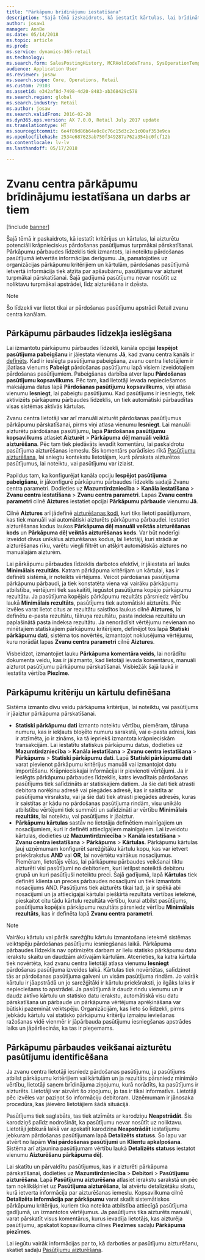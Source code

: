 ```yaml
---
title: "Pārkāpumu brīdinājumu iestatīšana"
description: "Šajā tēmā izskaidrots, kā iestatīt kārtulas, lai brīdinātu klientu apkalpošanas pārstāvjus par potenciāli krāpniecisku informāciju, kad tiek apstrādāti pasūtījumi. Var definēt īpašus kodus, kas tiek izmantoti, lai automātiski vai manuāli aizturētu aizdomīgus pasūtījumus."
author: josaw1
manager: AnnBe
ms.date: 05/14/2018
ms.topic: article
ms.prod: 
ms.service: dynamics-365-retail
ms.technology: 
ms.search.form: SalesPostingHistory, MCRHoldCodeTrans, SysOperationTemplateForm
audience: Application User
ms.reviewer: josaw
ms.search.scope: Core, Operations, Retail
ms.custom: 79103
ms.assetid: e342af8d-7498-4d20-8483-ab368429c578
ms.search.region: global
ms.search.industry: Retail
ms.author: josaw
ms.search.validFrom: 2016-02-28
ms.dyn365.ops.version: AX 7.0.0, Retail July 2017 update
ms.translationtype: HT
ms.sourcegitcommit: 6e4f89d86b64e0c8c76c15d3c2c1c00af353e9ca
ms.openlocfilehash: 2534e687623ab750f349287a762a354bc0fcf12b
ms.contentlocale: lv-lv
ms.lasthandoff: 05/17/2018

---
```


# <a name="set-up-and-work-with-call-center-fraud-alerts"></a>Zvanu centra pārkāpumu brīdinājumu iestatīšana un darbs ar tiem

[!include [banner](includes/banner.md)]

Šajā tēmā ir paskaidrots, kā iestatīt kritērijus un kārtulas, lai aizturētu potenciāli krāpnieciskus pārdošanas pasūtījumus turpmākai pārskatīšanai. Pārkāpumu pārbaudes līdzeklis tiek izmantots, lai noteiktu pārdošanas pasūtījumā ietvertās informācijas derīgumu. Ja, pamatojoties uz organizācijas pārkāpumu kritērijiem un kārtulām, pārdošanas pasūtījumā ietvertā informācija tiek atzīta par apšaubāmu, pasūtījumu var aizturēt turpmākai pārskatīšanai. Šajā gadījumā pasūtījumu nevar nosūtīt uz noliktavu turpmākai apstrādei, līdz aizturēšana ir dzēsta.

> [!NOTE]
> Šo līdzekli var lietot tikai ar pārdošanas pasūtījumu apstrādi Retail zvanu centra kanālam.

## <a name="turning-on-the-fraud-check-feature"></a>Pārkāpumu pārbaudes līdzekļa ieslēgšana

Lai izmantotu pārkāpumu pārbaudes līdzekli, kanāla opcijai **Iespējot pasūtījuma pabeigšanu** ir jāiestata vienums **Jā**, kad zvanu centra kanāls ir [definēts](https://docs.microsoft.com/en-us/dynamics365/unified-operations/retail/set-up-order-processing-options). Kad ir ieslēgta pasūtījuma pabeigšana, zvanu centra lietotājiem ir jāatlasa vienums **Pabeigt** pārdošanas pasūtījumu lapā visiem izveidotajiem pārdošanas pasūtījumiem. Pabeigšanas darbība atver lapu **Pārdošanas pasūtījumu kopsavilkums**. Pēc tam, kad lietotāji ievada nepieciešamos maksājuma datus lapā **Pārdošanas pasūtījumu kopsavilkums**, viņi atlasa vienumu **Iesniegt**, lai pabeigtu pasūtījumu. Kad pasūtījums ir iesniegts, tiek aktivizēts pārkāpumu pārbaudes līdzeklis, un tiek automātiski pārbaudītas visas sistēmas aktīvās kārtulas.

Zvanu centra lietotāji var arī manuāli aizturēt pārdošanas pasūtījumus pārkāpumu pārskatīšanai, pirms viņi atlasa vienumu **Iesniegt**. Lai manuāli aizturētu pārdošanas pasūtījumu, lapā **Pārdošanas pasūtījumu kopsavilkums** atlasiet **Aizturēt** \> **Pārkāpuma dēļ manuāli veiktā aizturēšana**. Pēc tam tiek piedāvāts ievadīt komentāru, lai paskaidrotu pasūtījuma aizturēšanas iemeslu. Šis komentārs parādīsies rīkā [Pasūtījumu aizturēšana](https://docs.microsoft.com/en-us/dynamics365/unified-operations/retail/work-with-order-holds), lai sniegtu kontekstu lietotājam, kurš pārskata aizturētos pasūtījumus, lai noteiktu, vai pasūtījumu var izlaist.

Papildus tam, ka konfigurējat kanāla opciju **Iespējot pasūtījuma pabeigšanu**, ir jākonfigurē pārkāpumu pārbaudes līdzeklis sadaļā Zvanu centra parametri. Dodieties uz **Mazumtirdzniecība** \> **Kanāla iestatīšana** \> **Zvanu centra iestatīšana** \> **Zvanu centra parametri**. Lapas **Zvanu centra parametri** cilnē **Aiztures** iestatiet opcijai **Pārkāpumu pārbaude** vienumu **Jā**.

Cilnē **Aiztures** arī jādefinē [aizturēšanas kodi](https://docs.microsoft.com/en-us/dynamics365/unified-operations/retail/work-with-order-holds), kuri tiks lietoti pasūtījumam, kas tiek manuāli vai automātiski aizturēts pārkāpuma pārbaudei. Iestatiet aizturēšanas kodus laukos **Pārkāpuma dēļ manuāli veiktās aizturēšanas kods** un **Pārkāpuma dēļ veiktās aizturēšanas kods**. Var būt noderīgi izveidot divus unikālus aizturēšanas kodus, lai lietotāji, kuri strādā ar aizturēšanas rīku, varētu viegli filtrēt un atšķirt automātiskās aiztures no manuālajām aizturēm.

Lai pārkāpumu pārbaudes līdzeklis darbotos efektīvi, ir jāiestata arī lauks **Minimālais rezultāts**. Katram pārkāpuma kritērijam un kārtulai, kas ir definēti sistēmā, ir noteikts vērtējums. Veicot pārdošanas pasūtījuma pārkāpumu pārbaudi, ja tiek konstatēta viena vai vairāku pārkāpumu atbilstība, vērtējumi tiek saskaitīti, iegūstot pasūtījuma kopējo pārkāpumu rezultātu. Ja pasūtījuma kopējais pārkāpumu rezultāts pārsniedz vērtību laukā **Minimālais rezultāts**, pasūtījums tiek automātiski aizturēts. Pēc izvēles varat lietot citus ar rezultātu saistītos laukus cilnē **Aiztures**, lai definētu e-pasta rezultātu, tālruņa rezultātu, pasta indeksa rezultātu un paplašinātā pasta indeksa rezultātu. Ja nenorādīsit vērtējumu nevienam no minētajiem statiskajiem pārkāpumu kritērijiem, definējot tos lapā **Statiski pārkāpumu dati**, sistēma tos novērtēs, izmantojot noklusējuma vērtējumu, kuru norādāt lapas **Zvanu centra parametri** cilnē **Aiztures**.

Visbeidzot, izmantojiet lauku **Pārkāpuma komentāra veids**, lai norādītu dokumenta veidu, kas ir jāizmanto, kad lietotāji ievada komentārus, manuāli aizturot pasūtījumu pārkāpumu pārskatīšanai. Visbiežāk šajā laukā ir iestatīta vērtība **Piezīme**.

## <a name="defining-fraud-criteria-and-rules"></a>Pārkāpumu kritēriju un kārtulu definēšana

Sistēma izmanto divu veidu pārkāpuma kritērijus, lai noteiktu, vai pasūtījums ir jāaiztur pārkāpuma pārskatīšanai.

- **Statiski pārkāpumu dati** izmanto noteiktu vērtību, piemēram, tālruņa numuru, kas ir iekļauts bloķēto numuru sarakstā, vai e-pasta adresi, kas ir atzīmēta, jo ir zināms, ka tā iepriekš izmantota krāpnieciskām transakcijām. Lai iestatītu statiskus pārkāpumu datus, dodieties uz **Mazumtirdzniecība** \> **Kanāla iestatīšana** \> **Zvanu centra iestatīšana** \> **Pārkāpums** \> **Statiski pārkāpumu dati**. Lapā **Statiski pārkāpumu dati** varat pievienot pārkāpumu kritērijus manuāli vai izmantojot datu importēšanu. Krāpnieciskajai informācijai ir pievienoti vērtējumi. Ja ir ieslēgts pārkāpumu pārbaudes līdzeklis, katrs ievadītais pārdošanas pasūtījums tiek salīdzināts ar statiskajiem datiem. Ja šie dati tiek atrasti debitora norēķinu adresē vai piegādes adresē, kas ir saistīta ar pasūtījuma virsrakstu, vai ja šie dati tiek atrasti piegādes adresēs, kuras ir saistītas ar kādu no pārdošanas pasūtījuma rindām, visu unikālo atbilstību vērtējumi tiek summēti un salīdzināti ar vērtību **Minimālais rezultāts**, lai noteiktu, vai pasūtījums ir jāaiztur.
- **Pārkāpumu kārtulas** sastāv no lietotāja definētiem mainīgajiem un nosacījumiem, kuri ir definēti attiecīgajiem mainīgajiem. Lai izveidotu kārtulas, dodieties uz **Mazumtirdzniecība** \> **Kanāla iestatīšana** \> **Zvanu centra iestatīšana** \> **Pārkāpums** \> **Kārtulas**. Pārkāpumu kārtulas ļauj uzņēmumam konfigurēt sarežģītāku kārtulu kopu, kas var ietvert priekšrakstus **AND** vai **OR**, lai novērtētu vairākus nosacījumus. Piemēram, lietotājs vēlas, lai pārkāpumu pārbaudes veikšanai tiktu aizturēti visi pasūtījumi no debitoriem, kuri ietilpst noteiktā debitoru grupā un kuri pasūtījuši noteiktu preci. Šajā gadījumā, lapā **Kārtulas** tiek definēti klienta un preces pārbaudes nosacījumi un tiek izmantots nosacījums AND. Pasūtījums tiek aizturēts tikai tad, ja ir spēkā abi nosacījumi un ja attiecīgajai kārtulai piešķirtā rezultāta vērtības ietekmē, pieskaitot citu tādu kārtulu rezultāta vērtību, kurai atbilst pasūtījums, pasūtījuma kopējais pārkāpumu rezultāts pārsniedz vērtību **Minimālais rezultāts**, kas ir definēta lapā **Zvanu centra parametri**.

> [!NOTE]
> Vairāku kārtulu vai pārāk sarežģītu kārtulu izmantošana ietekmē sistēmas veiktspēju pārdošanas pasūtījumu iesniegšanas laikā. Pārkāpuma pārbaudes līdzeklis nav optimizēts darbam ar lielu statisko pārkāpumu datu ierakstu skaitu un daudzām aktīvajām kārtulām. Atcerieties, ka katra kārtula tiek novērtēta, kad zvanu centra lietotāji atlasa vienumu **Iesniegt** pārdošanas pasūtījuma izveides laikā. Kārtulas tiek novērtētas, salīdzinot tās ar pārdošanas pasūtījuma galveni un visām pasūtījuma rindām. Jo vairāk kārtulu ir jāapstrādā un jo sarežģītāki ir kārtulu priekšraksti, jo ilgāks laiks ir nepieciešams to apstrādei. Ja pasūtījumā ir daudz rindu vienumu un ir daudz aktīvo kārtulu un statisko datu ierakstu, automātiskā visu datu pārskatīšana un pārbaude un pārkāpuma vērtējuma aprēķināšana var būtiski pazemināt veiktspēju. Organizācijām, kas lieto šo līdzekli, pirms jebkādu kārtulu vai statisko pārkāpumu kritēriju izmaiņu ieviešanas ražošanas vidē vienmēr ir jāpārbauda pasūtījumu iesniegšanas apstrādes laiks un jāpārliecinās, ka tas ir pieņemams.

## <a name="identifying-orders-that-are-on-hold-for-fraud-review"></a>Pārkāpumu pārbaudes veikšanai aizturētu pasūtījumu identificēšana

Ja zvanu centra lietotāji iesniedz pārdošanas pasūtījumu, ja pasūtījums atbilst pārkāpumu kritērijiem vai kārtulām un ja rezultāts pārsniedz minimālo vērtību, lietotāji saņem brīdinājuma ziņojumu, kurā norādīts, ka pasūtījums ir aizturēts. Lietotāji var aizvērt šo ziņojumu, jo tas ir tikai informatīvs. Lietotāji pēc izvēles var paziņot šo informāciju debitoram. Uzņēmumam ir jānosaka procedūra, kas jāievēro lietotājiem šādā situācijā.

Pasūtījums tiek saglabāts, tas tiek atzīmēts ar karodziņu **Neapstrādāt**. Šis karodziņš palīdz nodrošināt, ka pasūtījumu nevar nosūtīt uz noliktavu. Lietotāji jebkurā laikā var apskatīt karodziņa **Neapstrādāt** iestatījumu jebkuram pārdošanas pasūtījumam lapā **Detalizēts statuss**. Šo lapu var atvērt no lapām **Visi pārdošanas pasūtījumi** un **Klientu apkalpošana**. Sistēma arī atjaunina pasūtījumam vērtību laukā **Detalizēts statuss** iestatot vienumu **Aizturēšanu pārkāpuma dēļ**.

Lai skatītu un pārvaldītu pasūtījumus, kas ir aizturēti pārkāpuma pārskatīšanai, dodieties uz **Mazumtirdzniecība** \> **Debitori** \> **Pasūtījumu aizturēšana**. Lapā **Pasūtījumu aizturēšana** atlasiet ierakstu sarakstā un pēc tam noklikšķiniet uz **Pasūtījuma aizturēšana**, lai atvērtu detalizētāku skatu, kurā ietverta informācija par aizturēšanas iemeslu. Kopsavilkuma cilnē **Detalizēta informācija par pārkāpumu** varat skatīt sistemātiskos pārkāpumu kritērijus, kuriem tika noteikta atbilstība attiecīgā pasūtījuma gadījumā, un izmantotos vērtējumus. Ja pasūtījums tika aizturēts manuāli, varat pārskatīt visus komentārus, kurus ievadīja lietotājs, kas aizturēja pasūtījumu, apskatot kopsavilkuma cilnes **Piezīmes** sadaļu **Pārkāpuma piezīmes**.

Lai iegūtu vairāk informācijas par to, kā darboties ar pasūtījumu aizturēšanu, skatiet sadaļu [Pasūtījumu aizturēšana](https://docs.microsoft.com/en-us/dynamics365/unified-operations/retail/work-with-order-holds).

